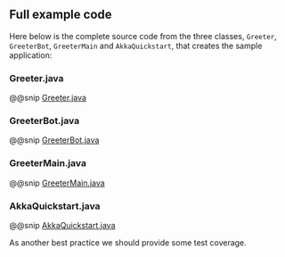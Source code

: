 ## Full example code

Here below is the complete source code from the three classes, `Greeter`, `GreeterBot`, `GreeterMain`  and `AkkaQuickstart`, that creates the sample application:

### Greeter.java

@@snip [Greeter.java]($g8src$/java/com/lightbend/akka/sample/Greeter.java)

### GreeterBot.java

@@snip [GreeterBot.java]($g8src$/java/com/lightbend/akka/sample/GreeterBot.java)

### GreeterMain.java

@@snip [GreeterMain.java]($g8src$/java/com/lightbend/akka/sample/GreeterMain.java)


### AkkaQuickstart.java

@@snip [AkkaQuickstart.java]($g8src$/java/com/lightbend/akka/sample/AkkaQuickstart.java)

As another best practice we should provide some test coverage.
